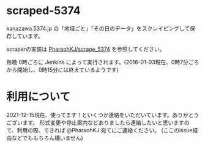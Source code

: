 # scraped-5374

kanazawa.5374.jp の「地域ごと」「その日のデータ」をスクレイピングして保存しています。

scraperの実装は [PharaohKJ/scrape_5374](https://github.com/PharaohKJ/scrape_5374) を参照してください。

毎晩 0時ごろに Jenkins によって実行されます。(2016-01-03現在、0時7分ごろから開始し、0時15分には終えているようです) 

# 利用について

2021-12-15現在、使ってます！といくつか連絡をいただいています。ありがとうございます。
形式変更や停止案内などありましたら連絡したいと思いますので、利用の際、できれば @PharaohKJ 宛てにご連絡ください。
(ここのissue経由などでももちろん構いません)
